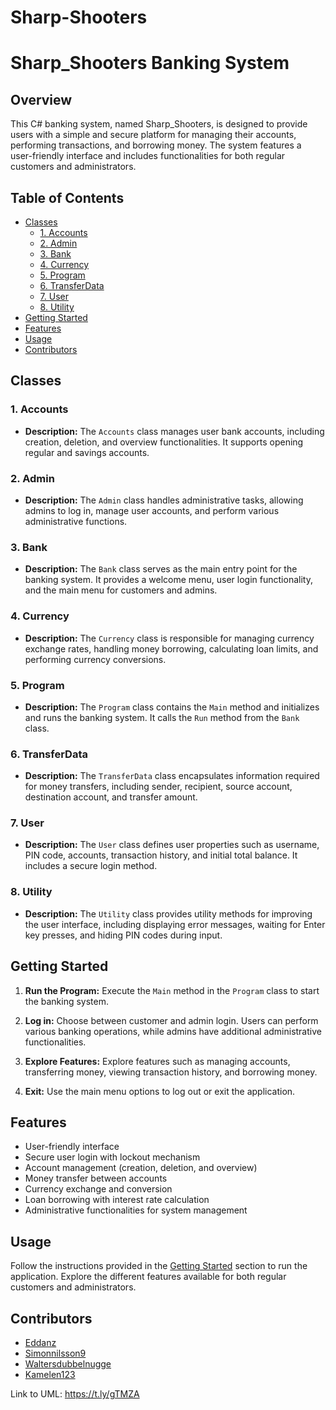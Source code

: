 # Sharp-Shooters

# Sharp_Shooters Banking System

## Overview

This C# banking system, named Sharp_Shooters, is designed to provide users with a simple and secure platform for managing their accounts, performing transactions, and borrowing money. The system features a user-friendly interface and includes functionalities for both regular customers and administrators.

## Table of Contents

- [Classes](#classes)
  - [1. Accounts](#1-accounts)
  - [2. Admin](#2-admin)
  - [3. Bank](#3-bank)
  - [4. Currency](#4-currency)
  - [5. Program](#5-program)
  - [6. TransferData](#6-transferdata)
  - [7. User](#7-user)
  - [8. Utility](#8-utility)
- [Getting Started](#getting-started)
- [Features](#features)
- [Usage](#usage)
- [Contributors](#contributors)

## Classes

### 1. Accounts

- **Description:**
  The `Accounts` class manages user bank accounts, including creation, deletion, and overview functionalities. It supports opening regular and savings accounts.

### 2. Admin

- **Description:**
  The `Admin` class handles administrative tasks, allowing admins to log in, manage user accounts, and perform various administrative functions.

### 3. Bank

- **Description:**
  The `Bank` class serves as the main entry point for the banking system. It provides a welcome menu, user login functionality, and the main menu for customers and admins.

### 4. Currency

- **Description:**
  The `Currency` class is responsible for managing currency exchange rates, handling money borrowing, calculating loan limits, and performing currency conversions.

### 5. Program

- **Description:**
  The `Program` class contains the `Main` method and initializes and runs the banking system. It calls the `Run` method from the `Bank` class.

### 6. TransferData

- **Description:**
  The `TransferData` class encapsulates information required for money transfers, including sender, recipient, source account, destination account, and transfer amount.

### 7. User

- **Description:**
  The `User` class defines user properties such as username, PIN code, accounts, transaction history, and initial total balance. It includes a secure login method.

### 8. Utility

- **Description:**
  The `Utility` class provides utility methods for improving the user interface, including displaying error messages, waiting for Enter key presses, and hiding PIN codes during input.

## Getting Started

1. **Run the Program:**
   Execute the `Main` method in the `Program` class to start the banking system.

2. **Log in:**
   Choose between customer and admin login. Users can perform various banking operations, while admins have additional administrative functionalities.

3. **Explore Features:**
   Explore features such as managing accounts, transferring money, viewing transaction history, and borrowing money.

4. **Exit:**
   Use the main menu options to log out or exit the application.

## Features

- User-friendly interface
- Secure user login with lockout mechanism
- Account management (creation, deletion, and overview)
- Money transfer between accounts
- Currency exchange and conversion
- Loan borrowing with interest rate calculation
- Administrative functionalities for system management

## Usage

Follow the instructions provided in the [Getting Started](#getting-started) section to run the application. Explore the different features available for both regular customers and administrators.

## Contributors

- [Eddanz](https://github.com/Eddanz)
- [Simonnilsson9](https://github.com/simonnilsson9)
- [Waltersdubbelnugge](https://github.com/waltersdubbelnugge)
- [Kamelen123](https://github.com/Kamelen123)

Link to UML: https://t.ly/gTMZA
